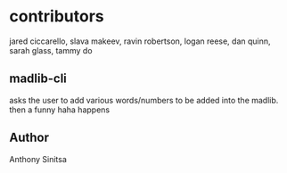 # contributors

jared ciccarello, slava makeev, ravin robertson, logan reese, dan quinn, sarah glass, tammy do

## madlib-cli

asks the user to add various words/numbers to be added into the madlib. then a funny haha happens

## Author

Anthony Sinitsa
